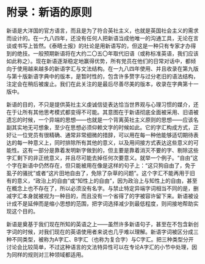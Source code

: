    

# 附录：新语的原则

新语是大洋国的官方语言，而且是为了符合英社主义，也就是英国社会主义的需求而设计的。在一九八四年，还没有任何人把新语当成他唯一的沟通工具，无论在言谈或书写上皆然。《泰晤士报》的社论是用新语写的，但这是一种只有专家才办得到的绝技。一般预期新语将在大约二〇五〇年取代旧语（或称标准英语，我们应该如此称之）。现在新语逐渐稳定地赢得优势，所有党员在他们的日常对话中，都倾向于使用越来越多的新语字汇与文法结构。在一九八四年使用、并且收录在第九版与第十版新语字典中的版本，是暂时性的，包含许多赘字与过分老旧的语法结构，注定会在稍后被废止。我们在此关注的是最后尽善尽美的版本，收录在字典第十一版中。

新语的目的，不只是提供英社主义虔诚信徒表达恰当世界观与心理习惯的媒介，还在于让所有其他思考模式都变得不可能。其意图在于新语彻底全面被采用、旧语被遗忘的时候，一个异端的思想——也就是一个背离英社主义原则的思想——应该名副其实地无可想象，至少在思想必须仰赖文字的时候如此。它的字汇构成方式，正好让一位党员有很精确、通常非常细微的措辞，可以用在每一种他能够适切期待表达的每一种意义上，同时排除所有其他的意义，以及用间接方式表达这些意义的可能性。这有一部分是靠着发明新字做到的，但主要是靠着消灭不要的字、剔除这些字汇剩下的非正统意义，并且尽可能去掉任何次要意义。就举一个例子。“自由”这个字在新语中仍然存在，但只能被用在像是这样的句子上：“这只狗自由了，免于虱子的骚扰”或者“这片田地自由了，免除了杂草的问题”。这个字汇不能再用于旧有的意义，“政治上的自由”或“知性上的自由”，因为政治上与知性上的自由，甚至在概念上也不存在了，所以必须没有名字。与禁止特定异端字词相当不同的是，删减字汇本身就被视为一种目的，而且没有一个省得了的字被容许留下来。新语被设计成不是延伸而是缩小思想的范围，把字词选择减少到最低程度，则间接地帮助实现这个目的。

新语是奠基于我们现在所知的英语之上——虽然许多新语句子，甚至在不包含新创字词的时候，对我们现在的英语使用者来说也几乎难以理解。新语字词被区分成三种不同类型，被称为A字汇、B字汇（也称为复合字）与C字汇。把三种类型分开讨论会比较简单，不过这种语言的文法特异性可以在专论A字汇的小节中处理，因为同样的规则对三种领域都适用。